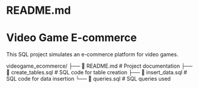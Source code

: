 # README.md
# Video Game E-commerce

This SQL project simulates an e-commerce platform for video games.

videogame_ecommerce/
├── 📄 README.md    # Project documentation
├── 📄 create_tables.sql  # SQL code for table creation
├── 📄 insert_data.sql    # SQL code for data insertion
└── 📄 queries.sql        # SQL queries used
